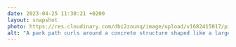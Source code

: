 ```yaml
---
date: 2023-04-25 11:30:21 +0200
layout: snapshot
photo: https://res.cloudinary.com/dbi2zounq/image/upload/v1682415017/pijoz99fz1nmmfwmx5dc.jpg
alt: "A park path curls around a concrete structure shaped like a large hockey puck. It says 'u, nu!'"
---
```


